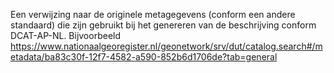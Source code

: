 Een verwijzing naar de originele metagegevens (conform een andere standaard) die zijn gebruikt bij het genereren van de beschrijving conform DCAT-AP-NL. Bijvoorbeeld <a href='https://www.nationaalgeoregister.nl/geonetwork/srv/dut/catalog.search' target='_blank'>https://www.nationaalgeoregister.nl/geonetwork/srv/dut/catalog.search#/metadata/ba83c30f-12f7-4582-a590-852b6d1706de?tab=general</a>
